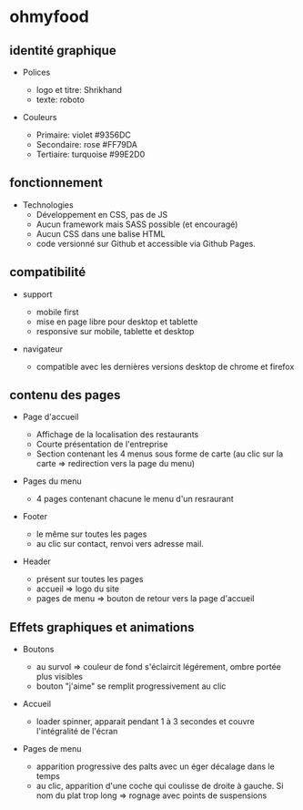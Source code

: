 # ohmyfood

## identité graphique
- Polices
  * logo et titre: Shrikhand
  * texte: roboto

- Couleurs
  * Primaire: violet #9356DC
  * Secondaire: rose #FF79DA
  * Tertiaire: turquoise #99E2D0

## fonctionnement
- Technologies
  * Développement en CSS, pas de JS
  * Aucun framework mais SASS possible (et encouragé)
  * Aucun CSS dans une balise HTML
  * code versionné sur Github et accessible via Github Pages.

## compatibilité
- support
  * mobile first
  * mise en page libre pour desktop et tablette
  * responsive sur mobile, tablette et desktop

- navigateur
  * compatible avec les dernières versions desktop de chrome et firefox

## contenu des pages
- Page d'accueil
  * Affichage de la localisation des restaurants
  * Courte présentation de l'entreprise
  * Section contenant les 4 menus sous forme de carte (au clic sur la carte => redirection vers la page du menu)

- Pages du menu
  * 4 pages contenant chacune le menu d'un resraurant

- Footer
  * le même sur toutes les pages
  * au clic sur contact, renvoi vers adresse mail.

- Header
  * présent sur toutes les pages
  * accueil => logo du site
  * pages de menu => bouton de retour vers la page d'accueil

## Effets graphiques et animations
- Boutons
  * au survol => couleur de fond s'éclaircit légérement, ombre portée plus visibles
  * bouton "j'aime" se remplit progressivement au clic

- Accueil
  * loader spinner, apparait pendant 1 à 3 secondes et couvre l'intégralité de l'écran

- Pages de menu
  * apparition progressive des palts avec un éger décalage dans le temps
  * au clic, apparition d'une coche qui coulisse de droite à gauche. Si nom du plat trop long => rognage avec points de suspensions

